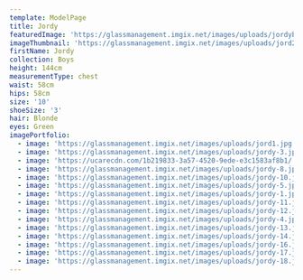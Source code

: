 ```yaml
---
template: ModelPage
title: Jordy
featuredImage: 'https://glassmanagement.imgix.net/images/uploads/jordybanne8479139.jpg'
imageThumbnail: 'https://glassmanagement.imgix.net/images/uploads/jord2.jpg'
firstName: Jordy
collection: Boys
height: 144cm
measurementType: chest
waist: 58cm
hips: 58cm
size: '10'
shoeSize: '3'
hair: Blonde
eyes: Green
imagePortfolio:
  - image: 'https://glassmanagement.imgix.net/images/uploads/jord1.jpg'
  - image: 'https://glassmanagement.imgix.net/images/uploads/jordy-3.jpg'
  - image: 'https://ucarecdn.com/1b219833-3a57-4520-9ede-e3c1583af8b1/'
  - image: 'https://glassmanagement.imgix.net/images/uploads/jordy-8.jpg'
  - image: 'https://glassmanagement.imgix.net/images/uploads/jordy-10.jpg'
  - image: 'https://glassmanagement.imgix.net/images/uploads/jordy-5.jpg'
  - image: 'https://glassmanagement.imgix.net/images/uploads/jordy-1.jpg'
  - image: 'https://glassmanagement.imgix.net/images/uploads/jordy-11.jpg'
  - image: 'https://glassmanagement.imgix.net/images/uploads/jordy-12.jpg'
  - image: 'https://glassmanagement.imgix.net/images/uploads/jordy-4.jpg'
  - image: 'https://glassmanagement.imgix.net/images/uploads/jordy-13.jpg'
  - image: 'https://glassmanagement.imgix.net/images/uploads/jordy-14.jpg'
  - image: 'https://glassmanagement.imgix.net/images/uploads/jordy-16.jpg'
  - image: 'https://glassmanagement.imgix.net/images/uploads/jordy-17.jpg'
  - image: 'https://glassmanagement.imgix.net/images/uploads/jordy-18.jpg'
---
```


